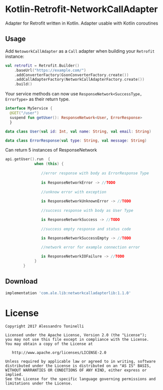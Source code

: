 # Kotlin-Retrofit-NetworkCallAdapter
Adapter for Retrofit written in Kotlin. Adapter usable with Kotlin coroutines

Usage
-----

Add `NetoworkCallAdapter` as a `Call` adapter when building your `Retrofit` instance:
```kotlin
val retrofit = Retrofit.Builder()
    .baseUrl("https://example.com/")
    .addConverterFactory(GsonConverterFactory.create())
    .addCallAdapterFactory(NetworkCallAdapterFactory.create())
    .build()
```

Your service methods can now use `ResponseNetwork<SuccessType, ErrorType>` as their return type.
```kotlin
interface MyService {
  @GET("/user")
  suspend fun getUser(): ResponseNetwork<User, ErrorResponse>
  }

data class User(val id: Int, val name: String, val email: String)

data class ErrorResponse(val type: String, val message: String)
```
Can return 5 instances of ResponseNetwork

```kotlin
api.getUser().run  {
             when (this) {
                
                //error response with body as ErrorResponse Type
                
                is ResponseNetworkError -> //TODO
                
                //unknow error with exception
                
                is ResponseNetworkUnknownError -> //TODO
                
                //success response with body as User Type

                is ResponseNetworkSuccess -> //TODO
                
                //success empty response and status code
                
                is ResponseNetworkSuccessEmpty -> //TODO

                //network error for example connection error

                is ResponseNetworkIOFailure -> //TODO
             }
        }
```


Download
--------

```groovy
implementation 'com.ale.lib:networkcalladapterlib:1.1.0'
```

License
=======

    Copyright 2017 Alessandro Toninelli

    Licensed under the Apache License, Version 2.0 (the "License");
    you may not use this file except in compliance with the License.
    You may obtain a copy of the License at

       http://www.apache.org/licenses/LICENSE-2.0

    Unless required by applicable law or agreed to in writing, software
    distributed under the License is distributed on an "AS IS" BASIS,
    WITHOUT WARRANTIES OR CONDITIONS OF ANY KIND, either express or implied.
    See the License for the specific language governing permissions and
    limitations under the License.
